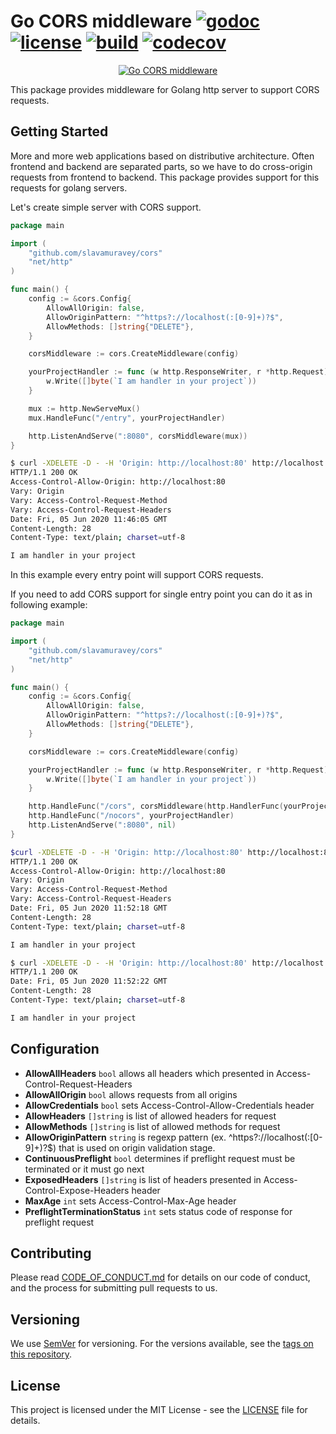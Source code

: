 # Go CORS middleware [![godoc](http://img.shields.io/badge/godoc-reference-blue.svg?style=flat)](https://godoc.org/github.com/slavamuravey/cors) [![license](http://img.shields.io/badge/license-MIT-green.svg?style=flat)](https://raw.githubusercontent.com/slavamuravey/cors/master/LICENSE) [![build](https://img.shields.io/travis/slavamuravey/cors.svg?style=flat)](https://travis-ci.org/slavamuravey/cors) [![codecov](https://codecov.io/gh/slavamuravey/cors/branch/master/graph/badge.svg)](https://codecov.io/gh/slavamuravey/cors)

<p align="center">
  <a href="https://nodejs.org/">
    <img
      alt="Go CORS middleware"
      src="https://user-images.githubusercontent.com/3774019/83374949-6c73cf00-a3f7-11ea-9caa-5fbfe018322d.png"
    />
  </a>
</p>

This package provides middleware for Golang http server to support CORS requests.

## Getting Started

More and more web applications based on distributive architecture. 
Often frontend and backend are separated parts, so we have to
do cross-origin requests from frontend to backend. 
This package provides support for this requests for golang servers.

Let's create simple server with CORS support.

```go
package main

import (
	"github.com/slavamuravey/cors"
	"net/http"
)

func main() {
	config := &cors.Config{
		AllowAllOrigin: false,
		AllowOriginPattern: "^https?://localhost(:[0-9]+)?$",
		AllowMethods: []string{"DELETE"},
	}

	corsMiddleware := cors.CreateMiddleware(config)

	yourProjectHandler := func (w http.ResponseWriter, r *http.Request) {
		w.Write([]byte(`I am handler in your project`))
	}

	mux := http.NewServeMux()
	mux.HandleFunc("/entry", yourProjectHandler)

	http.ListenAndServe(":8080", corsMiddleware(mux))
}
```

```bash
$ curl -XDELETE -D - -H 'Origin: http://localhost:80' http://localhost:8080/entry
HTTP/1.1 200 OK
Access-Control-Allow-Origin: http://localhost:80
Vary: Origin
Vary: Access-Control-Request-Method
Vary: Access-Control-Request-Headers
Date: Fri, 05 Jun 2020 11:46:05 GMT
Content-Length: 28
Content-Type: text/plain; charset=utf-8

I am handler in your project
```

In this example every entry point will support CORS requests.

If you need to add CORS support for single entry point you can do it as in following example:

```go
package main

import (
	"github.com/slavamuravey/cors"
	"net/http"
)

func main() {
	config := &cors.Config{
		AllowAllOrigin: false,
		AllowOriginPattern: "^https?://localhost(:[0-9]+)?$",
		AllowMethods: []string{"DELETE"},
	}

	corsMiddleware := cors.CreateMiddleware(config)

	yourProjectHandler := func (w http.ResponseWriter, r *http.Request) {
		w.Write([]byte(`I am handler in your project`))
	}

	http.HandleFunc("/cors", corsMiddleware(http.HandlerFunc(yourProjectHandler)))
	http.HandleFunc("/nocors", yourProjectHandler)
	http.ListenAndServe(":8080", nil)
}
```

```bash
$curl -XDELETE -D - -H 'Origin: http://localhost:80' http://localhost:8080/cors
HTTP/1.1 200 OK
Access-Control-Allow-Origin: http://localhost:80
Vary: Origin
Vary: Access-Control-Request-Method
Vary: Access-Control-Request-Headers
Date: Fri, 05 Jun 2020 11:52:18 GMT
Content-Length: 28
Content-Type: text/plain; charset=utf-8

I am handler in your project

$ curl -XDELETE -D - -H 'Origin: http://localhost:80' http://localhost:8080/nocors
HTTP/1.1 200 OK
Date: Fri, 05 Jun 2020 11:52:22 GMT
Content-Length: 28
Content-Type: text/plain; charset=utf-8

I am handler in your project
```

## Configuration
- **AllowAllHeaders** `bool` allows all headers which presented in Access-Control-Request-Headers
- **AllowAllOrigin** `bool` allows requests from all origins
- **AllowCredentials** `bool` sets Access-Control-Allow-Credentials header
- **AllowHeaders** `[]string` is list of allowed headers for request
- **AllowMethods** `[]string` is list of allowed methods for request
- **AllowOriginPattern** `string` is regexp pattern (ex. ^https?://localhost(:[0-9]+)?$) that is used on origin validation stage.
- **ContinuousPreflight** `bool` determines if preflight request must be terminated or it must go next
- **ExposedHeaders** `[]string` is list of headers presented in Access-Control-Expose-Headers header
- **MaxAge** `int` sets Access-Control-Max-Age header
- **PreflightTerminationStatus** `int` sets status code of response for preflight request

## Contributing

Please read [CODE_OF_CONDUCT.md](CODE_OF_CONDUCT.md) for details on our code of conduct, and the process for submitting pull requests to us.

## Versioning

We use [SemVer](http://semver.org/) for versioning. For the versions available, see the [tags on this repository](https://github.com/slavamuravey/cors/tags).

## License

This project is licensed under the MIT License - see the [LICENSE](LICENSE) file for details.
